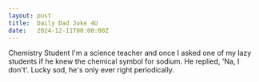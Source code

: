 ```yaml
---
layout: post
title:  Daily Dad Joke 4U
date:   2024-12-11T00:00:00Z
---
```

Chemistry Student I'm a science teacher and once I asked one of my lazy students if he knew the chemical symbol for sodium. He replied, 'Na, I don't'. Lucky sod, he's only ever right periodically.
